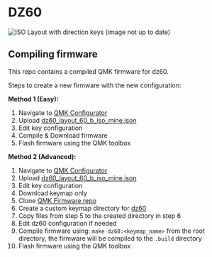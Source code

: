# DZ60

![ISO Layout with direction keys (image not up to date)](https://i.imgur.com/FEIJrJZ.png)

## Compiling firmware

This repo contains a compiled QMK firmware for dz60.

Steps to create a new firmware with the new configuration:

**Method 1 (Easy):**
1) Navigate to [QMK Configurator](https://config.qmk.fm)
2) Upload [dz60_layout_60_b_iso_mine.json](dz60_layout_60_b_iso_mine.json)
3) Edit key configuration
4) Compile & Download firmware
5) Flash firmware using the QMK toolbox

**Method 2 (Advanced):**
1) Navigate to [QMK Configurator](https://config.qmk.fm)
2) Upload [dz60_layout_60_b_iso_mine.json](dz60_layout_60_b_iso_mine.json)
3) Edit key configuration
4) Download keymap only
5) Clone [QMK Firmware repo](https://github.com/qmk/qmk_firmware/)
6) Create a custom keymap directory for [dz60](https://github.com/qmk/qmk_firmware/tree/master/keyboards/dz60/keymaps)
7) Copy files from step 5 to the created directory in step 6
8) Edit dz60 configuration if needed
9) Compile firmware using: `make dz60:<keymap_name>` from the root directory, the firmware will be compiled to the `.build` directory
10) Flash firmware using the QMK toolbox